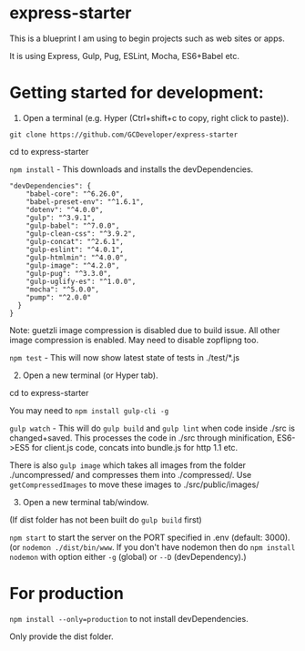 # express-starter

This is a blueprint I am using to begin projects such as web sites or apps.

It is using Express, Gulp, Pug, ESLint, Mocha, ES6+Babel etc.

# Getting started for development:

1. Open a terminal (e.g. Hyper (Ctrl+shift+c to copy, right click to paste)).

`git clone https://github.com/GCDeveloper/express-starter`

cd to express-starter

`npm install` - This downloads and installs the devDependencies.

```
"devDependencies": {
    "babel-core": "^6.26.0",
    "babel-preset-env": "^1.6.1",
    "dotenv": "^4.0.0",
    "gulp": "^3.9.1",
    "gulp-babel": "^7.0.0",
    "gulp-clean-css": "^3.9.2",
    "gulp-concat": "^2.6.1",
    "gulp-eslint": "^4.0.1",
    "gulp-htmlmin": "^4.0.0",
    "gulp-image": "^4.2.0",
    "gulp-pug": "^3.3.0",
    "gulp-uglify-es": "^1.0.0",
    "mocha": "^5.0.0",
    "pump": "^2.0.0"
  }
}
```

Note: guetzli image compression is disabled due to build issue. All other image compression is enabled. May need to disable zopflipng too.

`npm test` - This will now show latest state of tests in  ./test/*.js


2. Open a new terminal (or Hyper tab).

cd to express-starter

You may need to `npm install gulp-cli -g`

`gulp watch` - This will do `gulp build` and `gulp lint` when code inside ./src is changed+saved. This processes the code in ./src through minification, ES6->ES5 for client.js code, concats into bundle.js for http 1.1 etc.

There is also `gulp image` which takes all images from the folder ./uncompressed/ and compresses them into ./compressed/. Use `getCompressedImages` to move these images to ./src/public/images/

3. Open a new terminal tab/window.

(If dist folder has not been built do `gulp build` first)

`npm start` to start the server on the PORT specified in .env (default: 3000).
(or `nodemon ./dist/bin/www`. If you don't have nodemon then do `npm install nodemon` with option either `-g` (global) or `--D` (devDependency).)

# For production

`npm install --only=production` to not install devDependencies.

Only provide the dist folder.
